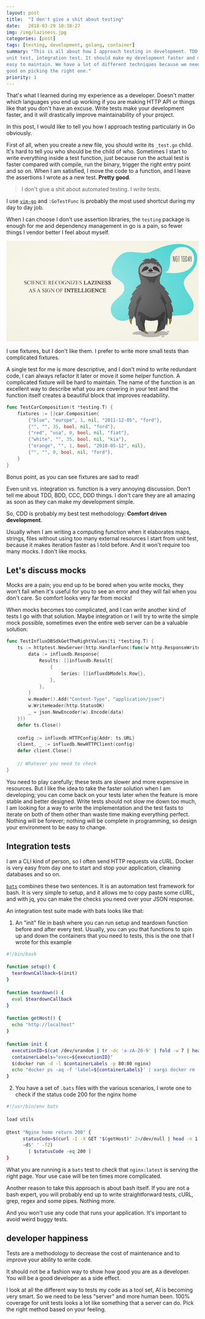 ```yaml
---
layout: post
title:  "I don't give a shit about testing"
date:   2018-03-29 10:38:27
img: /img/laziness.jpg
categories: [post]
tags: [testing, development, golang, container]
summary: "This is all about how I approach testing in development. TDD, DDD,
unit test, integration test. It should make my development faster and my code
easy to maintain. We have a lot of different techniques because we need to be
good on picking the right one."
priority: 1
---
```


That's what I learned during my experience as a developer. Doesn't matter
which languages you end up working if you are making HTTP API or things like
that you don't have an excuse. Write tests make your development faster, and it will
drastically improve maintainability of your project.

In this post, I would like to tell you how I approach testing particularly in
Go obviously.

First of all, when you create a new file, you should write its `_test.go` child.
It's hard to tell you who should be the child of who. Sometimes I start
to write everything inside a test function, just because run the actual test is faster
compared with compile, run the binary, trigger the right entry point and so on.
When I am satisfied, I move the
code to a function, and I leave the assertions I wrote as a new test. **Pretty good**.

> I don't give a shit about automated testing. I write tests.

I use [`vim-go`](https://github.com/fatih/vim-go) and `:GoTestFunc` is probably
the most used shortcut during my day to day job.

When I can choose I don't use assertion libraries, the `testing` package is
enough for me and dependency management in go is a pain, so fewer things I vendor
better I feel about myself.

<img src="/img/laziness.jpg" class="img-responsive" />

I use fixtures, but I don't like them. I prefer to write more small tests than complicated fixtures.

A single test for me is more descriptive, and I don't mind to write redundant code, I can always refactor it later or move it some helper function. A complicated fixture will be hard to maintain.
The name of the function is an excellent way to describe what you are covering in your test and the function itself
creates a beautiful block that improves readability.

```go
func TestCarComposition(t *testing.T) {
    fixtures := []car.Composition{
        {"blue", "europe", 1, nil, "2011-12-05", "ford"},
        {"", "", 35, bool, nil, "ford"},
        {"red", "usa", 0, bool, nil, "fiat"},
        {"white", "", 35, bool, nil, "kia"},
        {"orange", "", 1, bool, "2010-05-12", nil},
        {"", "", 0, bool, nil, "ford"},
    }
}
```

Bonus point, as you can see fixtures are sad to read!

Even unit vs. integration vs. function is a very annoying discussion. Don't tell me
about TDD, BDD, CCC, DDD things. I don't care they are all amazing as
soon as they can make my development simple.

So, CDD is probably my best test methodology: **Comfort driven development**.

Usually when I am writing a computing function when it elaborates maps, strings,
files without using too many external resources I start from unit test, because
it makes iteration faster as I told before. And it won't require too many mocks.
I don't like mocks.


## Let's discuss mocks
Mocks are a pain; you end up to be bored when you write mocks, they won't fail when it's useful for you to see an error and they will fail when you don't care.
So comfort looks very far from mocks!

When mocks becomes too complicated, and I can write another kind of tests I go with that solution. Maybe integration or I will try to write the simple mock
possible, sometimes even the entire web server can be a valuable solution:


```go
func TestInfluxDBSdkGetTheRightValues(ti *testing.T) {
    ts := httptest.NewServer(http.HandlerFunc(func(w http.ResponseWriter, r *http.Request) {
        data := influxdb.Response{
            Results: []influxdb.Result{
                {
                    Series: []influxdbModels.Row{},
                },
            },
        }
        w.Header().Add("Content-Type", "application/json")
        w.WriteHeader(http.StatusOK)
        _ = json.NewEncoder(w).Encode(data)
    }))
    defer ts.Close()

    config := influxdb.HTTPConfig{Addr: ts.URL}
    client, _ := influxdb.NewHTTPClient(config)
    defer client.Close()

    // Whatever you need to check
}
```
You need to play carefully; these tests are slower and more expensive in
resources.
But I like the idea to take the faster solution when I am developing; you can
come back on your tests later when the feature is more stable and better
designed. Write tests should not slow me down too much, I am looking for a way
to write the implementation and the test fasts to iterate on both of them other than waste time making everything perfect. Nothing will be forever; nothing will be complete in programming, so design your environment to be easy to change.

## Integration tests
I am a CLI kind of person, so I often send HTTP requests via cURL.
Docker is very easy from day one to start and stop your application,
cleaning databases and so on.

[`bats`](https://github.com/sstephenson/bats) combines these two sentences. It is an automation test framework for
bash. It is very simple to setup, and it allows me to copy paste some cURL, and
with jq, you can make the checks you need over your JSON response.

An integration test suite made with bats looks like that:

1. An "init" file in bash where you can run setup and teardown function before and after every test. Usually, you can you that functions to spin up and down the
   containers that you need to tests, this is the one that I wrote for this
   example

```bash
#!/bin/bash

function setup() {
  teardownCallback=$(init)
}

function teardown() {
  eval $teardownCallback
}

function getHost() {
  echo "http://localhost"
}

function init {
  executionID=$(cat /dev/urandom | tr -dc 'a-zA-Z0-9' | fold -w 7 | head -n 1)
  containerLabels="exec=${executionID}"
  $(docker run -d -l $containerLabels -p 80:80 nginx)
  echo "docker ps -aq -f 'label=${containerLabels}' | xargs docker rm -f"
}
```
2. You have a set of `.bats` files with the various scenarios, I wrote one to
   check if the status code 200 for the nginx home

```bash
#!/usr/bin/env bats

load utils

@test "Nginx home return 200" {
      statusCode=$(curl -I -X GET "$(getHost)" 2>/dev/null | head -n 1 | cut
      -d$' ' -f2)
        [ $statusCode -eq 200 ]
}
```

What you are running is a `bats` test to check that `nginx:latest` is serving the right page.
Your use case will be ten times more complicated.

Another reason to take this approach is about bash itself. If you are not a bash
expert, you will probably end up to write straightforward tests, cURL, grep,
regex and some pipes. Nothing more.

And you won't use any code that runs your application. It's important to avoid
weird buggy tests.

## developer happiness
Tests are a methodology to decrease the cost of maintenance and to improve your
ability to write code.

It should not be a fashion way to show how good you are as a developer. You will
be a good developer as a side effect.

I look at all the different way to tests my code as a tool set, AI is becoming
very smart. So we need to be less "server" and more human been. 100% coverage
for unit tests looks a lot like something that a server can do. Pick the right
method based on your feeling.

<script>
$(document).ready(function() {
	$('body').css("background", "#F5F3E6");
});
</script>
